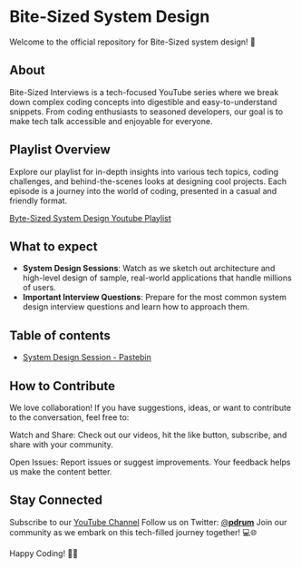 # Bite-Sized System Design
Welcome to the official repository for Bite-Sized system design! 🚀

## About
Bite-Sized Interviews is a tech-focused YouTube series where we 
break down complex coding concepts into digestible and easy-to-understand 
snippets. From coding enthusiasts to seasoned developers, our goal is to 
make tech talk accessible and enjoyable for everyone.

## Playlist Overview
Explore our playlist for in-depth insights into various tech topics, 
coding challenges, and behind-the-scenes looks at designing cool projects. 
Each episode is a journey into the world of coding, presented in a casual 
and friendly format.

[Byte-Sized System Design Youtube Playlist](https://www.youtube.com/playlist?list=PLOWT7w4Um9RPGvPDlJEtcqnCR26Dtx7z2)

## What to expect
* **System Design Sessions**: Watch as we sketch out architecture and high-level
design of sample, real-world applications that handle millions of users.  
* **Important Interview Questions**: Prepare for the most common system design interview
questions and learn how to approach them.

## Table of contents
* [System Design Session - Pastebin](sessions/pastebin.md)

## How to Contribute
We love collaboration! If you have suggestions, ideas, or want to contribute to the conversation, feel free to:

Watch and Share: Check out our videos, hit the like button, subscribe, and share with your community.

Open Issues: Report issues or suggest improvements. Your feedback helps us make the content better.

## Stay Connected
Subscribe to our [YouTube Channel](https://www.youtube.com/channel/UCxO1-xEBZsM7CXm_uafbDig)
Follow us on Twitter: [@__pdrum__](https://twitter.com/__pdrum__)
Join our community as we embark on this tech-filled journey together! 💻🌐

Happy Coding! 🚀✨






